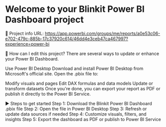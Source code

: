 # Welcome to your Blinkit Power BI Dashboard project

📁 Project info
URL: https://app.powerbi.com/groups/me/reports/a0e53c06-e702-479c-885b-17c37920c614/46dd4e3ceb47ca467997?experience=power-bi

🔧 How can I edit this project?
There are several ways to update or enhance your Power BI Dashboard.

Use Power BI Desktop
Download and install Power BI Desktop from Microsoft's official site.
Open the .pbix file to:

Modify visuals and pages
Edit DAX formulas and data models
Update or transform datasets
Once you're done, you can export your report as PDF or publish it directly to the Power BI Service.

▶️ Steps to get started
Step 1: Download the Blinkit Power BI Dashboard .pbix file
Step 2: Open the file in Power BI Desktop
Step 3: Refresh or update data sources if needed
Step 4: Customize visuals, filters, and insights
Step 5: Export the dashboard as PDF or publish to Power BI Service
